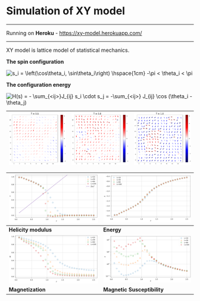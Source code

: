 # Simulation of XY model

***
Running on **Heroku** - https://xy-model.herokuapp.com/

***
XY model is lattice model of statistical mechanics. 

**The spin configuration**

<img src="https://latex.codecogs.com/svg.latex?s_i&space;=&space;\left(\cos\theta_i,&space;\sin\theta_i\right)&space;\hspace{1cm}&space;-\pi&space;<&space;\theta_i&space;<&space;\pi" title="s_i = \left(\cos\theta_i, \sin\theta_i\right) \hspace{1cm} -\pi < \theta_i < \pi" />

**The configuration energy**

<img src="https://latex.codecogs.com/svg.latex?H(s)&space;=&space;-&space;\sum_{<ij>}J_{ij}&space;s_i&space;\cdot&space;s_j&space;=&space;-\sum_{<ij>}&space;J_{ij}&space;\cos&space;(\theta_i&space;-&space;\theta_j)" title="H(s) = - \sum_{<ij>}J_{ij} s_i \cdot s_j = -\sum_{<ij>} J_{ij} \cos (\theta_i - \theta_j)" />

|  ![t01](model/plots/T_01.png) 	|   ![t08](model/plots/T_08.png)	|   ![t10](model/plots/T_10.png)	|
|---	|---	|---	|



|  ![hel](model/plots/cold_start/Helicity_cold_v2.png) 	|   ![energy](model/plots/cold_start/Energia_cold_v2.png)	|
|------	|-------	|
|   **Helicity modulus**	|   **Energy**	|
|   ![mag](model/plots/cold_start/Magn_cold_v2.png)	|   ![sus](model/plots/cold_start/Chi_cold_v2.png)	|
|   **Magnetization**	|   **Magnetic Susceptibility**	|